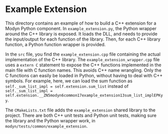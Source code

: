 # Example Extension

This directory contains an example of how to build a C++ extension for a Modyn Python component.
In `example_extension.py`, the Python wrapper around the C++ library is exposed.
It loads the DLL, and needs to provide the input/output for each function of the library.
Then, for each C++ library function, a Python function wrapper is provided.

In the `src` file, you find the `example_extension.cpp` file containing the actual implementation of the C++ library.
The `example_extension_wrapper.cpp` file uses a `extern C` statement to expose the C++ functions implemented in the main file with C function names.
This avoids C++ name wrangling.
Only the C functions can easily be loaded in Python, without having to deal with C++ symbols.
For example, here, we can load the sum function as `self._sum_list_impl = self.extension.sum_list` instead of `self._sum_list_impl = self.extension.__ZN5modyn6common17example_extension13sum_list_implEPKyy`.

The `CMakeLists.txt` file adds the `example_extension` shared library to the project.
There are both C++ unit tests and Python unit tests, making sure the library and the Python wrapper work, in `modyn/tests/common/example_extension`.
